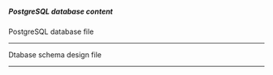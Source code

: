 
##### PostgreSQL database content

PostgreSQL database file

---

Dtabase schema design file

---


